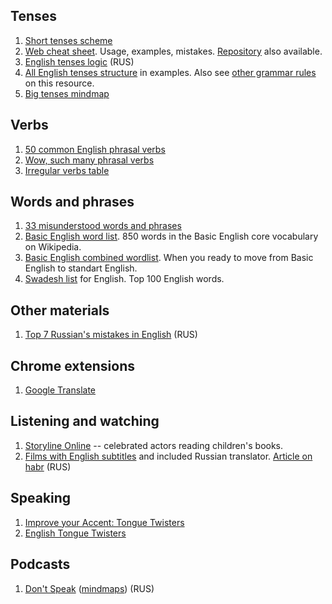 
## Tenses

1. [Short tenses scheme](assets/tenses_scheme.pdf)
1. [Web cheat sheet](http://ymaz.github.io/English_Cheatsheet/). Usage, examples, mistakes. [Repository](https://github.com/ymaz/English_Cheatsheet) also available.
1. [English tenses logic](https://habr.com/post/43165/) (RUS)
1. [All English tenses structure](http://speakspeak.com/resources/english-grammar-rules/structure-of-english-tenses) in examples. Also see [other grammar rules](http://speakspeak.com/resources/english-grammar-rules) on this resource.
1. [Big tenses mindmap](https://www.mindmeister.com/523917653/english-tenses-cheatsheet?fullscreen=1)

## Verbs

1. [50 common English phrasal verbs](assets/common_phrasal_verbs.pdf)
1. [Wow, such many phrasal verbs](assets/phrasal_verbs.pdf)
1. [Irregular verbs table](assets/irregular_verbs.pdf)

## Words and phrases

1. [33 misunderstood words and phrases](assets/misunderstood_words.jpg)
1. [Basic English word list](https://en.wiktionary.org/wiki/Appendix:Basic_English_word_list). 850 words in the Basic English core vocabulary on Wikipedia.
1. [Basic English combined wordlist](https://simple.wikipedia.org/wiki/Wikipedia:Basic_English_combined_wordlist). When you ready to move from Basic English to standart English.
1. [Swadesh list](https://en.wikipedia.org/wiki/Swadesh_list) for English. Top 100 English words.

## Other materials

1. [Top 7 Russian's mistakes in English](https://habr.com/company/taucraft/blog/145755/) (RUS)

## Chrome extensions

1. [Google Translate](https://chrome.google.com/webstore/detail/google-translate/aapbdbdomjkkjkaonfhkkikfgjllcleb)

## Listening and watching

1. [Storyline Online](https://www.storylineonline.net/) -- celebrated actors reading children's books.
1. [Films with English subtitles](http://www.hamatata.com/lib) and included Russian translator. [Article on habr](https://habr.com/post/227055/) (RUS)

## Speaking

1. [Improve your Accent: Tongue Twisters](https://www.youtube.com/watch?v=xa8nkPkWoWA)
1. [English Tongue Twisters](http://www.tongue-twister.net/en.htm)

## Podcasts

1. [Don't Speak](https://dontspeak.podster.fm/) ([mindmaps](./dontspeak/)) (RUS)

